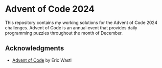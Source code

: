 # Advent of Code 2024

This repository contains my working solutions for the Advent of Code 2024 challenges. Advent of Code is an annual event that provides daily programming puzzles throughout the month of December.


## Acknowledgments

- [Advent of Code](https://adventofcode.com/) by Eric Wastl

